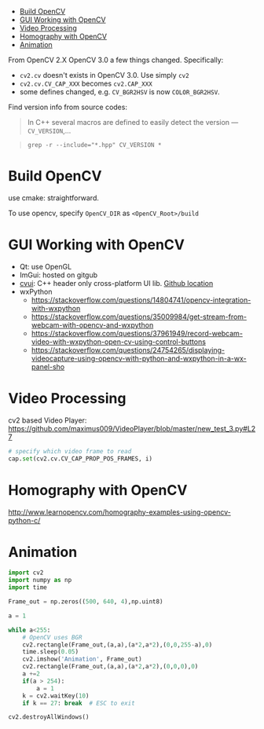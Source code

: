 <!-- TOC -->

- [Build OpenCV](#build-opencv)
- [GUI Working with OpenCV](#gui-working-with-opencv)
- [Video Processing](#video-processing)
- [Homography with OpenCV](#homography-with-opencv)
- [Animation](#animation)

<!-- /TOC -->

From OpenCV 2.X OpenCV 3.0 a few things changed. Specifically:
* `cv2.cv` doesn't exists in OpenCV 3.0. Use simply `cv2`
* `cv2.cv.CV_CAP_XXX` becomes `cv2.CAP_XXX`
* some defines changed, e.g. `CV_BGR2HSV` is now `COLOR_BGR2HSV`.

Find version info from source codes:
>In C++ several macros are defined to easily detect the version — `CV_VERSION`,...

>`grep -r --include="*.hpp" CV_VERSION *` 

# Build OpenCV

use cmake: straightforward.

To use opencv, specify `OpenCV_DIR` as `<OpenCV_Root>/build`

# GUI Working with OpenCV

* Qt: use OpenGL
* ImGui: hosted on gitgub
* [cvui](http://www.learnopencv.com/cvui-gui-lib-built-on-top-of-opencv-drawing-primitives/): C++ header only cross-platform UI lib. [Github location](https://github.com/Dovyski/cvui)
* wxPython
  * https://stackoverflow.com/questions/14804741/opencv-integration-with-wxpython
  * https://stackoverflow.com/questions/35009984/get-stream-from-webcam-with-opencv-and-wxpython
  * https://stackoverflow.com/questions/37961949/record-webcam-video-with-wxpython-open-cv-using-control-buttons
  * https://stackoverflow.com/questions/24754265/displaying-videocapture-using-opencv-with-python-and-wxpython-in-a-wx-panel-sho

# Video Processing

cv2 based Video Player: https://github.com/maximus009/VideoPlayer/blob/master/new_test_3.py#L27
```python
# specify which video frame to read
cap.set(cv2.cv.CV_CAP_PROP_POS_FRAMES, i)
```
# Homography with OpenCV

http://www.learnopencv.com/homography-examples-using-opencv-python-c/


# Animation

```python
import cv2
import numpy as np
import time

Frame_out = np.zeros((500, 640, 4),np.uint8)

a = 1

while a<255:
    # OpenCV uses BGR
    cv2.rectangle(Frame_out,(a,a),(a*2,a*2),(0,0,255-a),0)
    time.sleep(0.05)
    cv2.imshow('Animation', Frame_out)
    cv2.rectangle(Frame_out,(a,a),(a*2,a*2),(0,0,0),0)
    a +=2
    if(a > 254):
        a = 1
    k = cv2.waitKey(10)
    if k == 27: break  # ESC to exit

cv2.destroyAllWindows()
```
